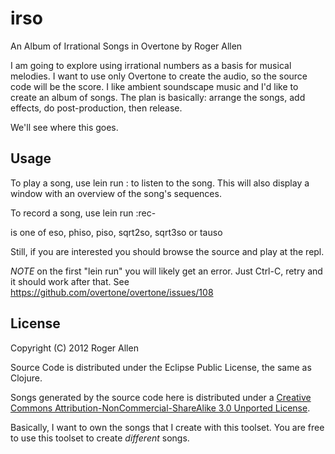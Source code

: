 # irso

An Album of Irrational Songs in Overtone
by Roger Allen

I am going to explore using irrational numbers as a basis for musical
melodies.  I want to use only Overtone to create the audio, so the
source code will be the score.  I like ambient soundscape music and
I'd like to create an album of songs.  The plan is basically:
arrange the songs, add effects, do post-production, then release.

We'll see where this goes.

## Usage

To play a song, use lein run :<song> to listen to the song.  This will
also display a window with an overview of the song's sequences.

To record a song, use lein run :rec-<song>

<song> is one of eso, phiso, piso, sqrt2so, sqrt3so or tauso

Still, if you are interested you should browse the source and play at
the repl.

*NOTE* on the first "lein run" you will likely get an error.  Just
Ctrl-C, retry and it should work after that.  See
https://github.com/overtone/overtone/issues/108

## License

Copyright (C) 2012 Roger Allen

Source Code is distributed under the Eclipse Public License, the same
as Clojure.

Songs generated by the source code here is distributed under a [Creative Commons Attribution-NonCommercial-ShareAlike 3.0 Unported License](http://creativecommons.org/licenses/by-nc-sa/3.0/).

Basically, I want to own the songs that I create with this toolset.
You are free to use this toolset to create *different* songs.
